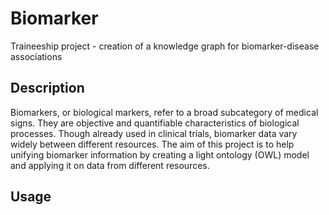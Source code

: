 # Biomarker
Traineeship project - creation of a knowledge graph for biomarker-disease associations

## Description
Biomarkers, or biological markers, refer to a broad subcategory of medical signs. They are objective and quantifiable characteristics of biological processes. Though already used in clinical trials, biomarker data vary widely between different resources.
The aim of this project is to help unifying biomarker information by creating a light ontology (OWL) model and applying it on data from different resources.

## Usage
